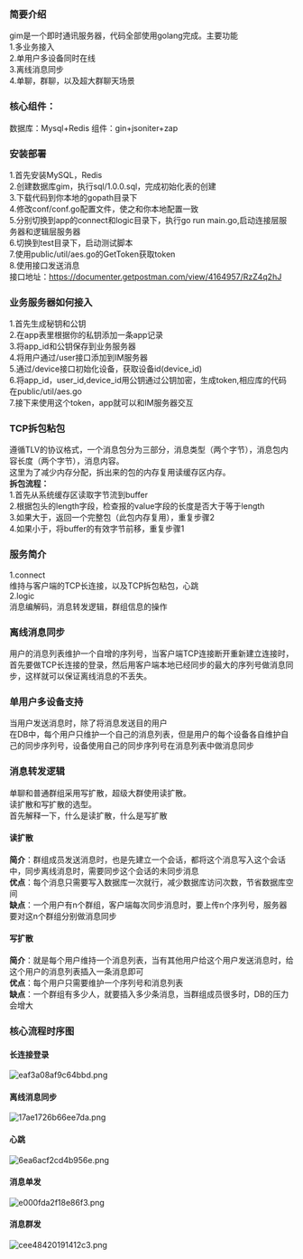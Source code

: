 ### 简要介绍
gim是一个即时通讯服务器，代码全部使用golang完成。主要功能  
1.多业务接入  
2.单用户多设备同时在线  
3.离线消息同步  
4.单聊，群聊，以及超大群聊天场景    
### 核心组件：
数据库：Mysql+Redis 
组件：gin+jsoniter+zap  
### 安装部署
1.首先安装MySQL，Redis  
2.创建数据库gim，执行sql/1.0.0.sql，完成初始化表的创建  
3.下载代码到你本地的gopath目录下  
4.修改conf/conf.go配置文件，使之和你本地配置一致  
5.分别切换到app的connect和logic目录下，执行go run main.go,启动连接层服务器和逻辑层服务器  
6.切换到test目录下，启动测试脚本  
7.使用public/util/aes.go的GetToken获取token  
8.使用接口发送消息  
接口地址：https://documenter.getpostman.com/view/4164957/RzZ4q2hJ
### 业务服务器如何接入
1.首先生成秘钥和公钥  
2.在app表里根据你的私钥添加一条app记录  
3.将app_id和公钥保存到业务服务器  
4.将用户通过/user接口添加到IM服务器  
5.通过/device接口初始化设备，获取设备id(device_id)  
6.将app_id，user_id,device_id用公钥通过公钥加密，生成token,相应库的代码在public/util/aes.go  
7.接下来使用这个token，app就可以和IM服务器交互  
### TCP拆包粘包
遵循TLV的协议格式，一个消息包分为三部分，消息类型（两个字节），消息包内容长度（两个字节），消息内容。  
这里为了减少内存分配，拆出来的包的内存复用读缓存区内存。  
**拆包流程：**  
1.首先从系统缓存区读取字节流到buffer  
2.根据包头的length字段，检查报的value字段的长度是否大于等于length  
3.如果大于，返回一个完整包（此包内存复用），重复步骤2  
4.如果小于，将buffer的有效字节前移，重复步骤1  
### 服务简介
1.connect  
维持与客户端的TCP长连接，以及TCP拆包粘包，心跳  
2.logic  
消息编解码，消息转发逻辑，群组信息的操作  
### 离线消息同步
用户的消息列表维护一个自增的序列号，当客户端TCP连接断开重新建立连接时，首先要做TCP长连接的登录，然后用客户端本地已经同步的最大的序列号做消息同步，这样就可以保证离线消息的不丢失。  
### 单用户多设备支持
当用户发送消息时，除了将消息发送目的用户  
在DB中，每个用户只维护一个自己的消息列表，但是用户的每个设备各自维护自己的同步序列号，设备使用自己的同步序列号在消息列表中做消息同步  
### 消息转发逻辑
单聊和普通群组采用写扩散，超级大群使用读扩散。  
读扩散和写扩散的选型。  
首先解释一下，什么是读扩散，什么是写扩散  
#### 读扩散
**简介**：群组成员发送消息时，也是先建立一个会话，都将这个消息写入这个会话中，同步离线消息时，需要同步这个会话的未同步消息  
**优点**：每个消息只需要写入数据库一次就行，减少数据库访问次数，节省数据库空间  
**缺点**：一个用户有n个群组，客户端每次同步消息时，要上传n个序列号，服务器要对这n个群组分别做消息同步  
#### 写扩散
**简介**：就是每个用户维持一个消息列表，当有其他用户给这个用户发送消息时，给这个用户的消息列表插入一条消息即可  
**优点**：每个用户只需要维护一个序列号和消息列表  
**缺点**：一个群组有多少人，就要插入多少条消息，当群组成员很多时，DB的压力会增大
### 核心流程时序图
#### 长连接登录
![eaf3a08af9c64bbd.png](http://www.wailian.work/images/2019/10/26/eaf3a08af9c64bbd.png)
#### 离线消息同步
![17ae1726b66ee7da.png](http://www.wailian.work/images/2019/10/26/17ae1726b66ee7da.png)
#### 心跳
![6ea6acf2cd4b956e.png](http://www.wailian.work/images/2019/10/26/6ea6acf2cd4b956e.png)
#### 消息单发
![e000fda2f18e86f3.png](http://www.wailian.work/images/2019/10/26/e000fda2f18e86f3.png)
#### 消息群发
![cee48420191412c3.png](http://www.wailian.work/images/2019/10/26/cee48420191412c3.png)
